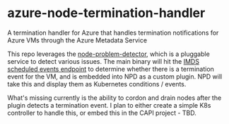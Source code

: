 # azure-node-termination-handler
A termination handler for Azure that handles termination notifications for Azure VMs through the Azure Metadata Service

This repo leverages the [node-problem-detector](https://github.com/kubernetes/node-problem-detector), which is a pluggable service to detect various issues. The main binary will hit the [IMDS scheduled events endpoint](https://docs.microsoft.com/en-us/azure/virtual-machine-scale-sets/virtual-machine-scale-sets-terminate-notification) to determine whether there is a termination event for the VM, and is embedded into NPD as a custom plugin. NPD will take this and display them as Kubernetes conditions / events.

What's missing currently is the ability to cordon and drain nodes after the plugin detects a termination event. I plan to either create a simple K8s controller to handle this, or embed this in the CAPI project - TBD.